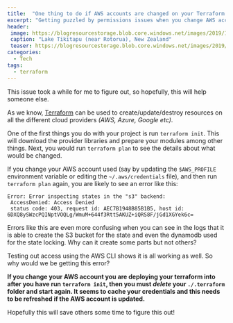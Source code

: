 ```yaml
---
title:  "One thing to do if AWS accounts are changed on your Terraform project"
excerpt: "Getting puzzled by permissions issues when you change AWS accounts on an existing terraform project?  See how to fix this issue quickly!"
header:
 image: https://blogresourcestorage.blob.core.windows.net/images/2019/12/blue+lake-hd.jpg
 caption: "Lake Tikitapu (near Rotorua), New Zealand"
 teaser: https://blogresourcestorage.blob.core.windows.net/images/2019/12/blue+lake-tn.jpg
categories: 
  - Tech
tags:
  - terraform
---
```

This issue took a while for me to figure out, so hopefully, this will help someone else.

As we know, [Terraform](https://www.terraform.io/) can be used to create/update/destroy resources on all the different cloud providers *(AWS, Azure, Google etc)*.

One of the first things you do with your project is run `terraform init`. This will download the provider libraries and prepare your modules among other things. Next, you would run `terraform plan` to see the details about what would be changed.

If you change your AWS account used (say by updating the `$AWS_PROFILE` environment variable or editing the `~/.aws/credentials` file), and then run `terraform plan` again, you are likely to see an error like this:

```
Error: Error inspecting states in the "s3" backend:
 AccessDenied: Access Denied
 status code: 403, request id: AEC7B1948B85B1B5, host id: 6DXQ8ySWzcPQINptVOQLg/WmuM+644f3Rtt5AKUZ+iQRS8F/jGd1XGYek6c=
```

Errors like this are even more confusing when you can see in the logs that it is able to create the S3 bucket for the state and even the dynamodb used for the state locking. Why can it create some parts but not others?

Testing out access using the AWS CLI shows it is all working as well. So why would we be getting this error?

**If you change your AWS account you are deploying your terraform into after you have run `terraform init`, then you must *delete* your `./.terraform` folder and start again. It seems to cache your credentials and this needs to be refreshed if the AWS account is updated.**

Hopefully this will save others some time to figure this out!
